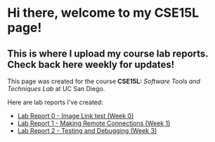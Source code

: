 # Hi there, welcome to my CSE15L page!
## This is where I upload my course lab reports. Check back here weekly for updates!
This page was created for the course **CSE15L:** *Software Tools and Techniques Lab* at UC San Diego.


Here are lab reports I've created:
* [Lab Report 0 - Image Link test (Week 0)](./week-0-lab-report.html)
* [Lab Report 1 - Making Remote Connections (Week 1)](Lab%20Report%201/lab-report-1.html)
* [Lab Report 2 - Testing and Debugging (Week 3)](Lab%20Report%202/lab-report-2.html)